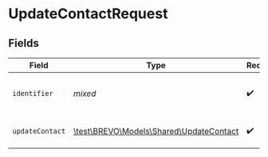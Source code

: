 # UpdateContactRequest


## Fields

| Field                                                                           | Type                                                                            | Required                                                                        | Description                                                                     |
| ------------------------------------------------------------------------------- | ------------------------------------------------------------------------------- | ------------------------------------------------------------------------------- | ------------------------------------------------------------------------------- |
| `identifier`                                                                    | *mixed*                                                                         | :heavy_check_mark:                                                              | Email (urlencoded) OR ID of the contact                                         |
| `updateContact`                                                                 | [\test\BREVO\Models\Shared\UpdateContact](../../Models/Shared/UpdateContact.md) | :heavy_check_mark:                                                              | Values to update a contact                                                      |